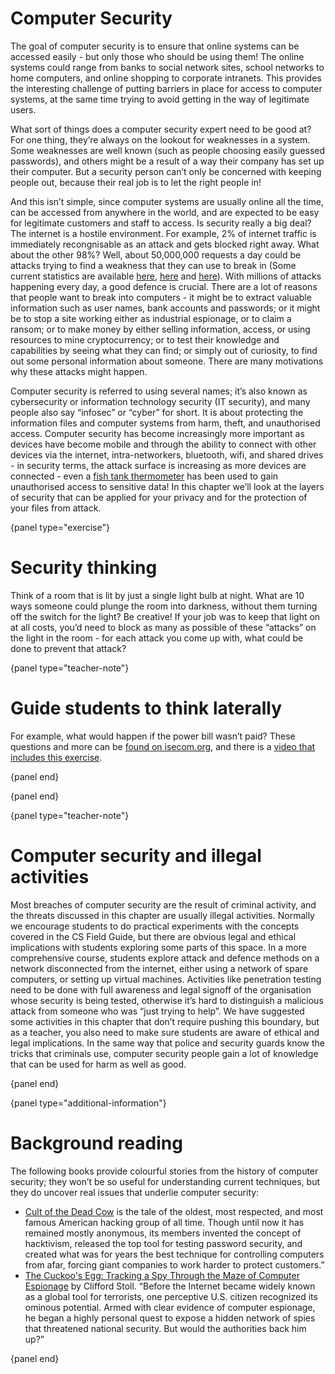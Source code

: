 # Computer Security

The goal of computer security is to ensure that online systems can be accessed easily - but only those who should be using them!
The online systems could range from banks to social network sites, school networks to home computers, and online shopping to corporate intranets.
This provides the interesting challenge of putting barriers in place for access to computer systems, at the same time trying to avoid getting in the way of legitimate users.

What sort of things does a computer security expert need to be good at?
For one thing, they’re always on the lookout for weaknesses in a system.
Some weaknesses are well known (such as people choosing easily guessed passwords), and others might be a result of a way their company has set up their computer.
But a security person can’t only be concerned with keeping people out, because their real job is to let the right people in!

And this isn’t simple, since computer systems are usually online all the time, can be accessed from anywhere in the world, and are expected to be easy for legitimate customers and staff to access.
Is security really a big deal?
The internet is a hostile environment.
For example, 2% of internet traffic is immediately recongnisable as an attack and gets blocked right away.
What about the other 98%?
Well, about 50,000,000 requests a day could be attacks trying to find a weakness that they can use to break in (Some current statistics are available [here](https://www.akamai.com/visualizations/state-of-the-internet-report/web-attack-visualization), [here](https://www.akamai.com/us/en/products/security/enterprise-threat-protector.jsp) and [here](https://blogs.akamai.com/2019/11/enterprise-threat-protector-as-a-security-enabler-in-2020.html)).
With millions of attacks happening every day, a good defence is crucial.
There are a lot of reasons that people want to break into computers - it might be to extract valuable information such as user names, bank accounts and passwords; or it might be to stop a site working either as industrial espionage, or to claim a ransom; or to make money by either selling information, access, or using resources to mine cryptocurrency; or to test their knowledge and capabilities by seeing what they can find; or simply out of curiosity, to find out some personal information about someone.
There are many motivations why these attacks might happen.

Computer security is referred to using several names; it’s also known as cybersecurity or information technology security (IT security), and many people also say “infosec” or “cyber” for short.
It is about protecting the information files and computer systems from harm, theft, and unauthorised access.
Computer security has become increasingly more important as devices have become mobile and through the ability to connect with other devices via the internet, intra-networkers, bluetooth, wifi, and shared drives - in security terms, the attack surface is increasing as more devices are connected - even a [fish tank thermometer](https://www.washingtonpost.com/news/innovations/wp/2017/07/21/how-a-fish-tank-helped-hack-a-casino/) has been used to gain unauthorised access to sensitive data!
In this chapter we’ll look at the layers of security that can be applied for your privacy and for the protection of your files from attack.

{panel type="exercise"}

# Security thinking

Think of a room that is lit by just a single light bulb at night.
What are 10 ways someone could plunge the room into darkness, without them turning off the switch for the light?
Be creative!
If your job was to keep that light on at all costs, you’d need to block as many as possible of these “attacks” on the light in the room - for each attack you come up with, what could be done to prevent that attack?

{panel type="teacher-note"}

# Guide students to think laterally

For example, what would happen if the power bill wasn’t paid?
These questions and more can be [found on isecom.org](https://www.isecom.org/jat.pdf), and there is a [video that includes this exercise](https://youtu.be/VeG5tE5rS6g?t=1281).

{panel end}

{panel end}

{panel type="teacher-note"}

# Computer security and illegal activities

Most breaches of computer security are the result of criminal activity, and the threats discussed in this chapter are usually illegal activities.
Normally we encourage students to do practical experiments with the concepts covered in the CS Field Guide, but there are obvious legal and ethical implications with students exploring some parts of this space.
In a more comprehensive course, students explore attack and defence methods on a network disconnected from the internet, either using a network of spare computers, or setting up virtual machines.
Activities like penetration testing need to be done with full awareness and legal signoff of the organisation whose security is being tested, otherwise it’s hard to distinguish a malicious attack from someone who was “just trying to help”.
We have suggested some activities in this chapter that don’t require pushing this boundary, but as a teacher, you also need to make sure students are aware of ethical and legal implications.
In the same way that police and security guards know the tricks that criminals use, computer security people gain a lot of knowledge that can be used for harm as well as good.

{panel end}


{panel type="additional-information"}

# Background reading

The following books provide colourful stories from the history of computer security; they won’t be so useful for understanding current techniques, but they do uncover real issues that underlie computer security:

- [Cult of the Dead Cow](https://www.goodreads.com/book/show/42283862-cult-of-the-dead-cow) is the tale of the oldest, most respected, and most famous American hacking group of all time.
Though until now it has remained mostly anonymous, its members invented the concept of hacktivism, released the top tool for testing password security, and created what was for years the best technique for controlling computers from afar, forcing giant companies to work harder to protect customers.”
- [The Cuckoo's Egg: Tracking a Spy Through the Maze of Computer Espionage](https://www.goodreads.com/book/show/18154.The_Cuckoo_s_Egg)
by Clifford Stoll. “Before the Internet became widely known as a global tool for terrorists, one perceptive U.S. citizen recognized its ominous potential. Armed with clear evidence of computer espionage, he began a highly personal quest to expose a hidden network of spies that threatened national security. But would the authorities back him up?”

{panel end}
